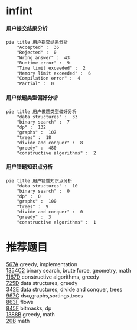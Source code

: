 # infint

<!-- tabs:start -->



#### **用户提交结果分析**

```mermaid
pie title 用户提交结果分析
    "Accepted" :  36
    "Rejected" :  0
    "Wrong answer" :  43
    "Runtime error" :  9
    "Time limit exceeded" :  2
    "Memory limit exceeded" :  6
    "Compilation error" :  4
    "Partial" :  0
```

#### **用户做题类型偏好分析**

```mermaid
pie title 用户做题类型偏好分析
    "data structures" :  33
    "binary search" :  7
    "dp" :  132
    "graphs" :  107
    "trees" :  18
    "divide and conquer" :  8
    "greedy" :  480
    "constructive algorithms" :  2
```
#### **用户错题知识点分析**

```mermaid
pie title 用户错题知识点分析
    "data structures" :  10
    "binary search" :  0
    "dp" :  0
    "graphs" :  100
    "trees" :  9
    "divide and conquer" :  0
    "greedy" :  3
    "constructive algorithms" :  1
```



<!-- tabs:end -->
# 推荐题目
[567A](https://codeforces.com/contest/567/problem/A)		greedy,
                        implementation		  
[1354C2](https://codeforces.com/contest/1354C/problem/2)		binary search,
                        brute force,
                        geometry,
                        math		  
[1167D](https://codeforces.com/contest/1167/problem/D)		constructive algorithms,
                        greedy		  
[725D](https://codeforces.com/contest/725/problem/D)		data structures,
                        greedy		  
[342E](https://codeforces.com/contest/342/problem/E)		data structures,
                        divide and conquer,
                        trees		  
[967C](https://codeforces.com/contest/967/problem/C)		dsu,graphs,sortings,trees		  
[863F](https://codeforces.com/contest/863/problem/F)		flows		  
[845F](https://codeforces.com/contest/845/problem/F)		bitmasks,
                        dp		  
[1388B](https://codeforces.com/contest/1388/problem/B)		greedy,
                        math		  
[20B](https://codeforces.com/contest/20/problem/B)		math		  
